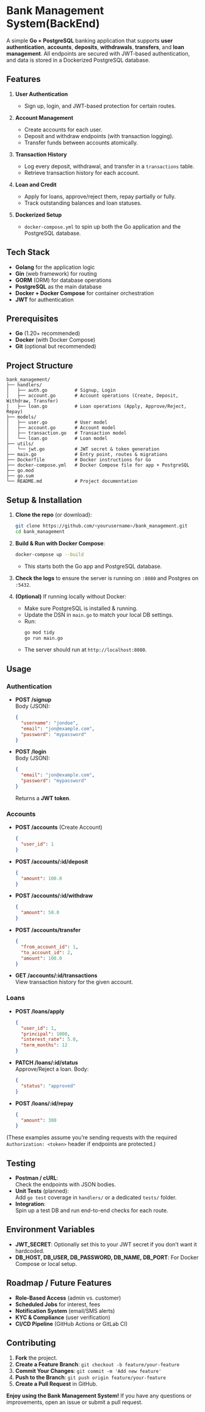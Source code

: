 # Bank Management System(BackEnd)

A simple **Go + PostgreSQL** banking application that supports **user authentication**, **accounts**, **deposits**, **withdrawals**, **transfers**, and **loan management**. All endpoints are secured with JWT-based authentication, and data is stored in a Dockerized PostgreSQL database.

## Features

1. **User Authentication**  
   - Sign up, login, and JWT-based protection for certain routes.

2. **Account Management**  
   - Create accounts for each user.  
   - Deposit and withdraw endpoints (with transaction logging).  
   - Transfer funds between accounts atomically.

3. **Transaction History**  
   - Log every deposit, withdrawal, and transfer in a `transactions` table.  
   - Retrieve transaction history for each account.

4. **Loan and Credit**  
   - Apply for loans, approve/reject them, repay partially or fully.  
   - Track outstanding balances and loan statuses.

5. **Dockerized Setup**  
   - `docker-compose.yml` to spin up both the Go application and the PostgreSQL database.

## Tech Stack

- **Golang** for the application logic  
- **Gin** (web framework) for routing  
- **GORM** (ORM) for database operations  
- **PostgreSQL** as the main database  
- **Docker + Docker Compose** for container orchestration  
- **JWT** for authentication

## Prerequisites

- **Go** (1.20+ recommended)  
- **Docker** (with Docker Compose)  
- **Git** (optional but recommended)

## Project Structure

```
bank_management/
├── handlers/
│   ├── auth.go          # Signup, Login
│   ├── account.go       # Account operations (Create, Deposit, Withdraw, Transfer)
│   ├── loan.go          # Loan operations (Apply, Approve/Reject, Repay)
├── models/
│   ├── user.go          # User model
│   ├── account.go       # Account model
│   ├── transaction.go   # Transaction model
│   └── loan.go          # Loan model
├── utils/
│   └── jwt.go           # JWT secret & token generation
├── main.go              # Entry point, routes & migrations
├── Dockerfile           # Docker instructions for Go
├── docker-compose.yml   # Docker Compose file for app + PostgreSQL
├── go.mod
├── go.sum
└── README.md            # Project documentation
```

## Setup & Installation

1. **Clone the repo** (or download):
   ```bash
   git clone https://github.com/<yourusername>/bank_management.git
   cd bank_management
   ```
2. **Build & Run with Docker Compose**:
   ```bash
   docker-compose up --build
   ```
   - This starts both the Go app and PostgreSQL database.

3. **Check the logs** to ensure the server is running on `:8080` and Postgres on `:5432`.

4. **(Optional)** If running locally without Docker:
   - Make sure PostgreSQL is installed & running.  
   - Update the DSN in `main.go` to match your local DB settings.  
   - Run:
     ```bash
     go mod tidy
     go run main.go
     ```
   - The server should run at `http://localhost:8080`.

## Usage

### Authentication

- **POST /signup**  
  Body (JSON):
  ```json
  {
    "username": "jondoe",
    "email": "jon@example.com",
    "password": "mypassword"
  }
  ```
- **POST /login**  
  Body (JSON):
  ```json
  {
    "email": "jon@example.com",
    "password": "mypassword"
  }
  ```
  Returns a **JWT token**.

### Accounts

- **POST /accounts** (Create Account)  
  ```json
  {
    "user_id": 1
  }
  ```
- **POST /accounts/:id/deposit**  
  ```json
  {
    "amount": 100.0
  }
  ```
- **POST /accounts/:id/withdraw**  
  ```json
  {
    "amount": 50.0
  }
  ```
- **POST /accounts/transfer**  
  ```json
  {
    "from_account_id": 1,
    "to_account_id": 2,
    "amount": 100.0
  }
  ```
- **GET /accounts/:id/transactions**  
  View transaction history for the given account.

### Loans

- **POST /loans/apply**  
  ```json
  {
    "user_id": 1,
    "principal": 1000,
    "interest_rate": 5.0,
    "term_months": 12
  }
  ```
- **PATCH /loans/:id/status**  
  Approve/Reject a loan. Body:
  ```json
  {
    "status": "approved"
  }
  ```
- **POST /loans/:id/repay**  
  ```json
  {
    "amount": 300
  }
  ```

(These examples assume you’re sending requests with the required `Authorization: <token>` header if endpoints are protected.)

## Testing

- **Postman / cURL**:  
  Check the endpoints with JSON bodies. 
- **Unit Tests** (planned):  
  Add `go test` coverage in `handlers/` or a dedicated `tests/` folder.  
- **Integration**:  
  Spin up a test DB and run end-to-end checks for each route.

## Environment Variables

- **JWT_SECRET**: Optionally set this to your JWT secret if you don’t want it hardcoded.  
- **DB_HOST, DB_USER, DB_PASSWORD, DB_NAME, DB_PORT**: For Docker Compose or local setup.

## Roadmap / Future Features

- **Role-Based Access** (admin vs. customer)  
- **Scheduled Jobs** for interest, fees  
- **Notification System** (email/SMS alerts)  
- **KYC & Compliance** (user verification)  
- **CI/CD Pipeline** (GitHub Actions or GitLab CI)

## Contributing

1. **Fork** the project.  
2. **Create a Feature Branch**: `git checkout -b feature/your-feature`  
3. **Commit Your Changes**: `git commit -m 'Add new feature'`  
4. **Push to the Branch**: `git push origin feature/your-feature`  
5. **Create a Pull Request** in GitHub.


**Enjoy using the Bank Management System!** If you have any questions or improvements, open an issue or submit a pull request.
